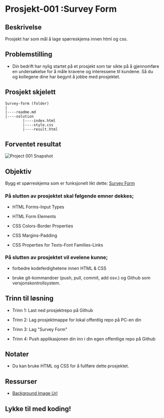 # Prosjekt-001 :Survey Form

## Beskrivelse
Prosjekt har som mål å lage spørreskjema innen html og css.

## Problemstilling

- Din bedrift har nylig startet på et prosjekt som tar sikte på å gjennomføre en undersøkelse for å måle kravene og interessene til kundene. Så du og kollegene dine har begynt å jobbe med prosjektet.

## Prosjekt skjelett 

```
Survey-form (folder)
|
|----readme.md                   
|----solution
        |----index.html  
        |----style.css   
        |----result.html 
```

## Forventet resultat

![Project 001 Snapshot](Project_001_.png)

## Objektiv

Bygg et spørreskjema som er funksjonelt likt dette: [Survey Form](https://durmusserdar.github.io/survey-form/)

### På slutten av prosjektet skal følgende emner dekkes;

- HTML Forms-Input Types 

- HTML Form Elements

- CSS Colors-Border Properties

- CSS Margins-Padding

- CSS Properties for Texts-Font Families-Links


### På slutten av prosjektet vil evelene kunne;

- forbedre kodeferdighetene innen HTML & CSS

- bruke git-kommandoer (push, pull, commit, add osv.) og Github som versjonskontrollsystem.

## Trinn til løsning
  
- Trinn 1: Last ned prosjektrepo på Github

- Trinn 2: Lag prosjektmappe for lokal offentlig repo på PC-en din

- Trinn 3: Lag "Survey Form"
	
- Trinn 4: Push applikasjonen din inn i din egen offentlige repo på Github

## Notater

- Du kan bruke HTML og CSS for å fullføre dette prosjektet.

## Ressurser

-  [Background Image Url](https://raw.githubusercontent.com/durmusserdar/survey-form/main/back.jpg)


## Lykke til med koding!

